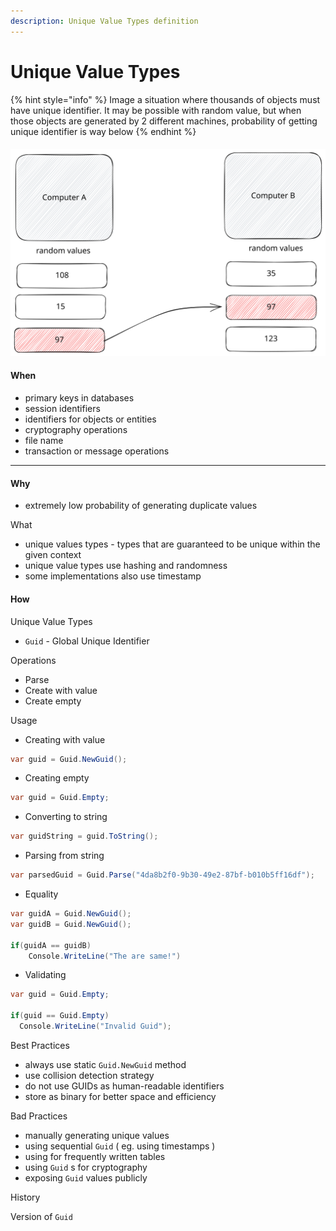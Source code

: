 ```yaml
---
description: Unique Value Types definition
---
```


# Unique Value Types

{% hint style="info" %}
Image a situation where thousands of objects must have unique identifier. It may be possible with random value, but when those objects are generated by 2 different machines, probability of getting unique identifier is way below
{% endhint %}

####

<img src=".gitbook/assets/file.excalidraw.svg" alt="" class="gitbook-drawing">

#### When

* primary keys in databases
* session identifiers
* identifiers for objects or entities
* cryptography operations
* file name
* transaction or message operations

***

#### Why

* extremely low probability of generating duplicate values

What

* unique values types - types that are guaranteed to be unique within the given context
* unique value types use hashing and randomness
* some implementations also use timestamp

#### How

Unique Value Types

* `Guid` - Global Unique Identifier

Operations

* Parse
* Create with value
* Create empty



Usage

* Creating with value

```csharp
var guid = Guid.NewGuid();
```

* Creating empty

```csharp
var guid = Guid.Empty;
```

* Converting to string

```csharp
var guidString = guid.ToString();
```

* Parsing from string

```csharp
var parsedGuid = Guid.Parse("4da8b2f0-9b30-49e2-87bf-b010b5ff16df");
```

* Equality

```csharp
var guidA = Guid.NewGuid();
var guidB = Guid.NewGuid();

if(guidA == guidB)
    Console.WriteLine("The are same!")
```

* Validating

```csharp
var guid = Guid.Empty;

if(guid == Guid.Empty)
  Console.WriteLine("Invalid Guid");  
```



Best Practices

* always use static `Guid.NewGuid` method
* use collision detection strategy
* do not use GUIDs as human-readable identifiers
* store as binary for better space and efficiency



Bad Practices

* manually generating unique values
* using sequential `Guid` ( eg. using timestamps )
* using for frequently written tables
* using `Guid` s for cryptography
* exposing `Guid` values publicly



History&#x20;

Version of `Guid`











